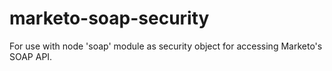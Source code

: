 marketo-soap-security
=====================

For use with node 'soap' module as security object for accessing Marketo's SOAP API. 